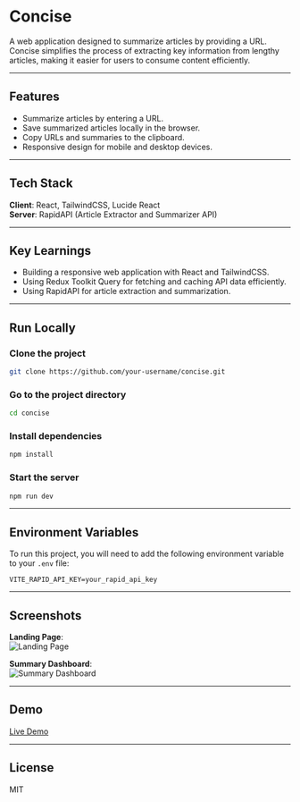 # Concise 
A web application designed to summarize articles by providing a URL. Concise simplifies the process of extracting key information from lengthy articles, making it easier for users to consume content efficiently.

---

## Features

- Summarize articles by entering a URL.
- Save summarized articles locally in the browser.
- Copy URLs and summaries to the clipboard.
- Responsive design for mobile and desktop devices.

---

## Tech Stack

**Client**: React, TailwindCSS, Lucide React  
**Server**: RapidAPI (Article Extractor and Summarizer API)

---

## Key Learnings

- Building a responsive web application with React and TailwindCSS.
- Using Redux Toolkit Query for fetching and caching API data efficiently.
- Using RapidAPI for article extraction and summarization.


---

## Run Locally

### Clone the project

```bash
git clone https://github.com/your-username/concise.git
```

### Go to the project directory

```bash
cd concise
```

### Install dependencies

```bash
npm install
```

### Start the server

```bash
npm run dev
```

---

## Environment Variables

To run this project, you will need to add the following environment variable to your `.env` file:

```env
VITE_RAPID_API_KEY=your_rapid_api_key
```

---

## Screenshots

**Landing Page**:  
![Landing Page](#)  

**Summary Dashboard**:  
![Summary Dashboard](#)

---

## Demo

[Live Demo](https://concise-iota.vercel.app/)

---

## License

MIT
